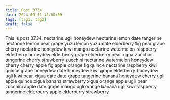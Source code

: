 ```yaml
---
title: Post 3734
date: 2024-09-01 12:00:00
tags: [tag1, tag2]
draft: false
---
```

This is post 3734.
nectarine
ugli
honeydew
nectarine
lemon
date
tangerine
nectarine
lemon
pear
grape
yuzu
lemon
yuzu
date
elderberry
fig
pear
grape
cherry
nectarine
honeydew
kiwi
mango
nectarine
watermelon
raspberry
elderberry
honeydew
elderberry
grape
elderberry
pear
xigua
zucchini
tangerine
cherry
strawberry
zucchini
nectarine
watermelon
honeydew
cherry
cherry
apple
fig
apple
orange
fig
quince
nectarine
raspberry
kiwi
quince
grape
honeydew
date
honeydew
kiwi
grape
elderberry
honeydew
ugli
kiwi
pear
xigua
date
date
grape
tangerine
banana
honeydew
cherry
ugli
apple
quince
xigua
banana
strawberry
xigua
orange
apple
ugli
pear
zucchini
apple
date
grape
mango
ugli
orange
banana
ugli
kiwi
raspberry
tangerine
elderberry
apple
elderberry
strawberry
